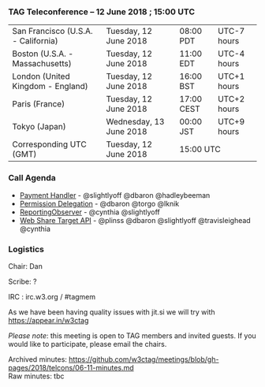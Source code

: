 ### TAG Teleconference – 12 June 2018 ; 15:00 UTC

<table>
<tr><td> San Francisco (U.S.A. - California) <td> Tuesday, 12 June 2018 <td> 08:00 PDT <td> UTC-7 hours
<tr><td> Boston (U.S.A. - Massachusetts) <td> Tuesday, 12 June 2018 <td> 11:00 EDT <td> UTC-4 hours
<tr><td> London (United Kingdom - England) <td> Tuesday, 12 June 2018 <td> 16:00 BST <td> UTC+1 hours
<tr><td> Paris (France) <td> Tuesday, 12 June 2018 <td> 17:00 CEST <td> UTC+2 hours
<tr><td> Tokyo (Japan) <td> Wednesday, 13 June 2018 <td> 00:00 JST <td> UTC+9 hours
<tr><td> Corresponding UTC (GMT) <td> Tuesday, 12 June 2018 <td colspan=2> 15:00 UTC
</table>


### Call Agenda

* [Payment Handler](https://github.com/w3ctag/design-reviews/issues/231) - @slightlyoff @dbaron @hadleybeeman
* [Permission Delegation](https://github.com/w3ctag/design-reviews/issues/225) - @dbaron @torgo @lknik
* [ReportingObserver](https://github.com/w3ctag/design-reviews/issues/195) - @cynthia @slightlyoff
* [Web Share Target API](https://github.com/w3ctag/design-reviews/issues/195) - @plinss @dbaron @slightlyoff @travisleighead @cynthia

### Logistics

Chair: Dan

Scribe: ?

IRC : irc.w3.org / #tagmem

As we have been having quality issues with jit.si we will try with https://appear.in/w3ctag

*Please note*: this meeting is open to TAG members and invited guests. If you would like to participate, please email the chairs.

Archived minutes: https://github.com/w3ctag/meetings/blob/gh-pages/2018/telcons/06-11-minutes.md  
Raw minutes: tbc
